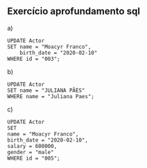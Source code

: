 ## Exercício aprofundamento sql


a) 
```
UPDATE Actor
SET name = "Moacyr Franco",
	birth_date = "2020-02-10"
WHERE id = "003";
```

b)
```
UPDATE Actor
SET name = "JULIANA PÃES"
WHERE name = "Juliana Paes";
```

c)
```
UPDATE Actor
SET 
name = "Moacyr Franco",
birth_date = "2020-02-10",
salary = 600000,
gender = "male"
WHERE id = "005";
```

